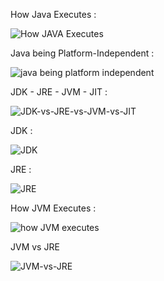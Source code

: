 How Java Executes :

![How JAVA Executes](https://user-images.githubusercontent.com/92712417/209578505-802dbec1-57fe-43a2-9a27-f0c4800465aa.jpg)

Java being Platform-Independent :

![java being platform independent](https://user-images.githubusercontent.com/92712417/209578685-f46be518-5571-467c-a51e-aeb1e9f48430.jpg)

JDK - JRE - JVM - JIT :

![JDK-vs-JRE-vs-JVM-vs-JIT](https://user-images.githubusercontent.com/92712417/209578707-2280421c-39cf-446f-8d48-be39c2d21433.jpg)

JDK :

![JDK](https://user-images.githubusercontent.com/92712417/209578751-b4fa386e-87fe-401e-9765-7ca58ceacd81.jpg)

JRE :

![JRE](https://user-images.githubusercontent.com/92712417/209578774-1731c3a4-5754-4b0d-b36f-a29273e14542.jpg)

How JVM Executes :

![how JVM executes](https://user-images.githubusercontent.com/92712417/209578817-d5f2e98a-8b20-4764-8b6d-d84dcde99085.jpg)

JVM vs JRE

![JVM-vs-JRE](https://user-images.githubusercontent.com/92712417/209578824-20f5432b-6a31-454a-8740-42bbe0bd92e3.jpg)






